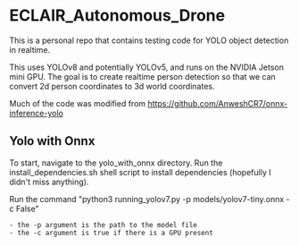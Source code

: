# ECLAIR_Autonomous_Drone
This is a personal repo that contains testing code for YOLO object detection in realtime.

This uses YOLOv8 and potentially YOLOv5, and runs on the NVIDIA Jetson mini GPU. The goal is to create realtime person detection so that we can convert 2d person coordinates to 3d world coordinates.

Much of the code was modified from https://github.com/AnweshCR7/onnx-inference-yolo 

## Yolo with Onnx
To start, navigate to the yolo_with_onnx directory. Run the install_dependencies.sh shell script to install dependencies (hopefully I didn't miss anything). 

Run the command "python3 running_yolov7.py -p models/yolov7-tiny.onnx -c False"

    - the -p argument is the path to the model file
    - the -c argument is true if there is a GPU present
